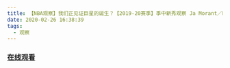 ```yaml
---
title: 【NBA观察】我们正见证巨星的诞生？【2019-20赛季】季中新秀观察 Ja Morant／RJ Barrett
date: 2020-02-26 16:38:39
tags:
  - 观察
---
```


### <a href="https://www.weibo.com/tv/v/Iw1VQaOo3?fid=1034:4476334374846484" target="_blank">在线观看</a>

